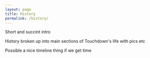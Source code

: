 ```yaml
---
layout: page
title: History
permalink: /history/
---
```


Short and succint intro

History broken up into main sections of Touchdown's life with pics etc

Possible a nice timeline thing if we get time
